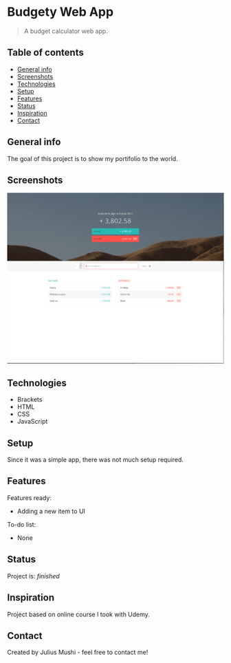 # Budgety Web App
> A budget calculator web app.

## Table of contents
* [General info](#general-info)
* [Screenshots](#screenshots)
* [Technologies](#technologies)
* [Setup](#setup)
* [Features](#features)
* [Status](#status)
* [Inspiration](#inspiration)
* [Contact](#contact)

## General info
The goal of this project is to show my portifolio to the world.

## Screenshots
![Budgety](./Budgety.PNG)

## Technologies
* Brackets
* HTML
* CSS
* JavaScript


## Setup
Since it was a simple app, there was not much setup required.

## Features
Features ready:
* Adding a new item to UI

To-do list:
* None

## Status
Project is: _finished_

## Inspiration
Project based on online course I took with Udemy.

## Contact
Created by Julius Mushi - feel free to contact me!
